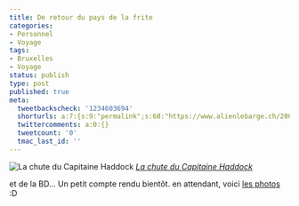 ```yaml
---
title: De retour du pays de la frite
categories:
- Personnel
- Voyage
tags:
- Bruxelles
- Voyage
status: publish
type: post
published: true
meta:
  tweetbackscheck: '1234603694'
  shorturls: a:7:{s:9:"permalink";s:68:"https://www.alienlebarge.ch/2008/01/25/de-retour-du-pays-de-la-frite/";s:7:"tinyurl";s:25:"https://tinyurl.com/awqd2h";s:4:"isgd";s:17:"https://is.gd/isjL";s:5:"bitly";s:20:"https://bit.ly/4vQDQ8";s:5:"snipr";s:22:"https://snipr.com/bc6x5";s:5:"snurl";s:22:"https://snurl.com/bc6x5";s:7:"snipurl";s:24:"https://snipurl.com/bc6x5";}
  twittercomments: a:0:{}
  tweetcount: '0'
  tmac_last_id: ''
---
```

 <img src="https://farm3.static.flickr.com/2016/2218051263_880eb4d5a9.jpg" alt="La chute du Capitaine Haddock" />
<em><a href="https://www.flickr.com/photos/alienlebarge/2218051263/" title="photo sharing">La chute du Capitaine Haddock</a></em>

et de la BD...
Un petit compte rendu bientôt. en attendant, voici <a href="https://www.flickr.com/photos/alienlebarge/sets/72157603794119881/" title="Les photos de bruxelles">les photos</a> :D
